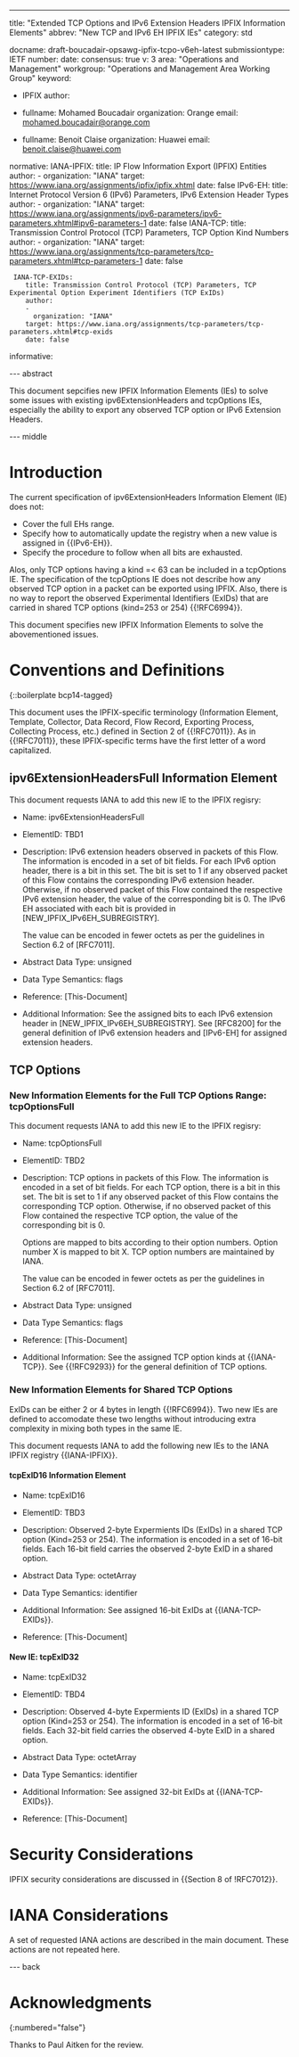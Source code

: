 ---
title: "Extended TCP Options and IPv6 Extension Headers IPFIX Information Elements"
abbrev: "New TCP and IPv6 EH IPFIX IEs"
category: std

docname: draft-boucadair-opsawg-ipfix-tcpo-v6eh-latest
submissiontype: IETF
number:
date:
consensus: true
v: 3
area: "Operations and Management"
workgroup: "Operations and Management Area Working Group"
keyword:
 - IPFIX
author:
 -
    fullname: Mohamed Boucadair
    organization: Orange
    email: mohamed.boucadair@orange.com

 -
    fullname: Benoit Claise
    organization: Huawei
    email: benoit.claise@huawei.com

normative:
     IANA-IPFIX:
        title: IP Flow Information Export (IPFIX) Entities
        author:
        -
          organization: "IANA"
        target: https://www.iana.org/assignments/ipfix/ipfix.xhtml
        date: false
     IPv6-EH:
        title: Internet Protocol Version 6 (IPv6) Parameters, IPv6 Extension Header Types
        author:
        -
          organization: "IANA"
        target: https://www.iana.org/assignments/ipv6-parameters/ipv6-parameters.xhtml#ipv6-parameters-1
        date: false
     IANA-TCP:
        title: Transmission Control Protocol (TCP) Parameters, TCP Option Kind Numbers
        author:
        -
          organization: "IANA"
        target: https://www.iana.org/assignments/tcp-parameters/tcp-parameters.xhtml#tcp-parameters-1
        date: false

     IANA-TCP-EXIDs:
        title: Transmission Control Protocol (TCP) Parameters, TCP Experimental Option Experiment Identifiers (TCP ExIDs)
        author:
        -
          organization: "IANA"
        target: https://www.iana.org/assignments/tcp-parameters/tcp-parameters.xhtml#tcp-exids
        date: false
informative:


--- abstract

This document sepcifies new IPFIX Information Elements (IEs) to solve some issues with existing ipv6ExtensionHeaders and tcpOptions IEs, especially the ability to export any observed TCP option or IPv6 Extension Headers.

--- middle

# Introduction

The current specification of ipv6ExtensionHeaders Information Element (IE) does not:

- Cover the full EHs range.
- Specify how to automatically update the registry when a new value is assigned in {{IPv6-EH}}.
- Specify the procedure to follow when all bits are exhausted.

Alos, only TCP options having a kind =< 63 can be included in a tcpOptions IE. The specification of the tcpOptions IE does not describe how any observed TCP option in a packet can be exported using IPFIX. Also, there is no way to report the observed Experimental Identifiers (ExIDs) that are carried in shared TCP options (kind=253 or 254) {{!RFC6994}}.

This document specifies new IPFIX Information Elements to solve the abovementioned issues.

# Conventions and Definitions

{::boilerplate bcp14-tagged}

This document uses the IPFIX-specific terminology (Information Element, Template,
   Collector,  Data Record, Flow Record, Exporting Process,
   Collecting Process, etc.) defined in
   Section 2 of {{!RFC7011}}. As in {{!RFC7011}}, these IPFIX-specific terms
   have the first letter of a word capitalized.

## ipv6ExtensionHeadersFull Information Element

This document requests IANA to add this new IE to the IPFIX regisry:

   *  Name: ipv6ExtensionHeadersFull
   *  ElementID: TBD1
   * Description:
      IPv6 extension headers observed in packets of this Flow. The
      information is encoded in a set of bit fields.  For each IPv6
      option header, there is a bit in this set.  The bit is set to 1 if
      any observed packet of this Flow contains the corresponding IPv6
      extension header.  Otherwise, if no observed packet of this Flow
      contained the respective IPv6 extension header, the value of the
      corresponding bit is 0. The IPv6 EH associated with each bit
      is provided in  [NEW_IPFIX_IPv6EH_SUBREGISTRY].

      The value can be encoded in fewer octets as per the guidelines in
      Section 6.2 of [RFC7011].
   * Abstract Data Type: unsigned
   * Data Type Semantics: flags
   * Reference: [This-Document]
   * Additional Information: See the assigned bits to each IPv6 extension header in [NEW_IPFIX_IPv6EH_SUBREGISTRY]. See [RFC8200] for the general definition of IPv6 extension headers and [IPv6-EH] for assigned extension headers.

## TCP Options

### New Information Elements for the Full TCP Options Range: tcpOptionsFull

This document requests IANA to add this new IE to the IPFIX regisry:

   *  Name: tcpOptionsFull
   *  ElementID: TBD2
   * Description:
      TCP options in packets of this Flow.  The information is encoded
      in a set of bit fields.  For each TCP option, there is a bit in
      this set.  The bit is set to 1 if any observed packet of this Flow
      contains the corresponding TCP option.  Otherwise, if no observed
      packet of this Flow contained the respective TCP option, the value
      of the corresponding bit is 0.

      Options are mapped to bits according to their option numbers.
      Option number X is mapped to bit X.  TCP option numbers are
      maintained by IANA.

      The value can be encoded in fewer octets as per the guidelines in
      Section 6.2 of [RFC7011].
   * Abstract Data Type: unsigned
   * Data Type Semantics: flags
   * Reference: [This-Document]
   * Additional Information: See the assigned TCP option kinds at {{IANA-TCP}}. See {{!RFC9293}} for the general definition of TCP options.

### New Information Elements for Shared TCP Options

ExIDs can be either 2 or 4 bytes in length {{!RFC6994}}. Two new IEs are defined to accomodate these two lengths without introducing extra complexity in mixing both types in the same IE.

This document requests IANA to add the following new IEs to the IANA IPFIX registry {{IANA-IPFIX}}.

#### tcpExID16 Information Element

   *  Name: tcpExID16

   *  ElementID: TBD3

   *  Description: Observed 2-byte Expermients IDs (ExIDs) in a shared
      TCP option (Kind=253 or 254).  The information is encoded in a set of
      16-bit fields.  Each 16-bit field carries the observed 2-byte ExID in a
      shared option.

   *  Abstract Data Type: octetArray

   *  Data Type Semantics: identifier

   *  Additional Information: See assigned 16-bit ExIDs at {{IANA-TCP-EXIDs}}.

   *  Reference: [This-Document]

#### New IE: tcpExID32

   *  Name: tcpExID32

   *  ElementID: TBD4

   *  Description: Observed 4-byte Expermients ID (ExIDs) in a shared
      TCP option (Kind=253 or 254).  The information is encoded in a set of
      16-bit fields.  Each 32-bit field carries the observed 4-byte ExID in a
      shared option.

   *  Abstract Data Type: octetArray

   *  Data Type Semantics: identifier

   *  Additional Information: See assigned 32-bit ExIDs at {{IANA-TCP-EXIDs}}.

   *  Reference: [This-Document]


# Security Considerations

IPFIX security considerations are discussed in {{Section 8 of !RFC7012}}.

# IANA Considerations

A set of requested IANA actions are described in the main document. These actions are not repeated here.

--- back

# Acknowledgments
{:numbered="false"}

Thanks to Paul Aitken for the review.

